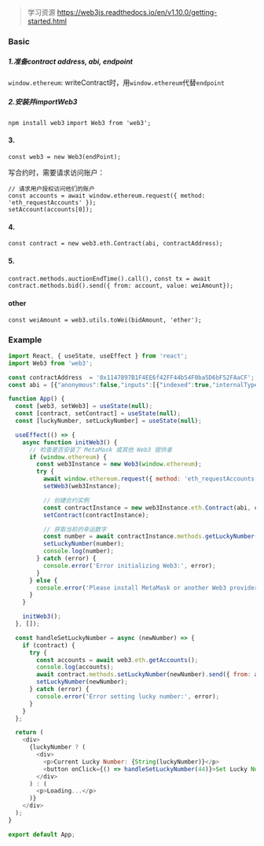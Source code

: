 > 学习资源
> https://web3js.readthedocs.io/en/v1.10.0/getting-started.html
### Basic
##### 1.准备contract address, abi, endpoint
`window.ethereum`: writeContract时，用`window.ethereum`代替`endpoint`

##### 2.安装并importWeb3
`npm install web3`
`import Web3 from 'web3';`

#### 3.
`const web3 = new Web3(endPoint);`

写合约时，需要请求访问账户：
```
// 请求用户授权访问他们的账户
const accounts = await window.ethereum.request({ method: 'eth_requestAccounts' });
setAccount(accounts[0]);   
```

#### 4.
`const contract = new web3.eth.Contract(abi, contractAddress);`

#### 5.
`contract.methods.auctionEndTime().call(),`
`const tx = await contract.methods.bid().send({ from: account, value: weiAmount}); `



#### other
`const weiAmount = web3.utils.toWei(bidAmount, 'ether');`

### Example
```javascript
import React, { useState, useEffect } from 'react';
import Web3 from 'web3';

const contractAddress  = '0x1147897B1F4EE6f42FF44b54F0ba5D6bF52FAaCF';
const abi = [{"anonymous":false,"inputs":[{"indexed":true,"internalType":"uint256","name":"number","type":"uint256"}],"name":"LuckyNumberSet","type":"event"},{"inputs":[],"name":"getLuckyNumber","outputs":[{"internalType":"uint256","name":"","type":"uint256"}],"stateMutability":"view","type":"function"},{"inputs":[{"internalType":"uint256","name":"_luckyNumber","type":"uint256"}],"name":"setLuckyNumber","outputs":[],"stateMutability":"nonpayable","type":"function"}]

function App() {
  const [web3, setWeb3] = useState(null);
  const [contract, setContract] = useState(null);
  const [luckyNumber, setLuckyNumber] = useState(null);

  useEffect(() => {
    async function initWeb3() {
      // 检查是否安装了 MetaMask 或其他 Web3 提供者
      if (window.ethereum) {
        const web3Instance = new Web3(window.ethereum);
        try {
          await window.ethereum.request({ method: 'eth_requestAccounts' }); // 请求用户授权
          setWeb3(web3Instance);

          // 创建合约实例
          const contractInstance = new web3Instance.eth.Contract(abi, contractAddress);
          setContract(contractInstance);

          // 获取当前的幸运数字
          const number = await contractInstance.methods.getLuckyNumber().call();
          setLuckyNumber(number);
          console.log(number);
        } catch (error) {
          console.error('Error initializing Web3:', error);
        }
      } else {
        console.error('Please install MetaMask or another Web3 provider.');
      }
    }

    initWeb3();
  }, []);

  const handleSetLuckyNumber = async (newNumber) => {
    if (contract) {
      try {
        const accounts = await web3.eth.getAccounts();
        console.log(accounts);
        await contract.methods.setLuckyNumber(newNumber).send({ from: accounts[0] });
        setLuckyNumber(newNumber);
      } catch (error) {
        console.error('Error setting lucky number:', error);
      }
    }
  };

  return (
    <div>
      {luckyNumber ? (
        <div>
          <p>Current Lucky Number: {String(luckyNumber)}</p>
          <button onClick={() => handleSetLuckyNumber(44)}>Set Lucky Number to 42</button>
        </div>
      ) : (
        <p>Loading...</p>
      )}
    </div>
  );
}

export default App;
```
